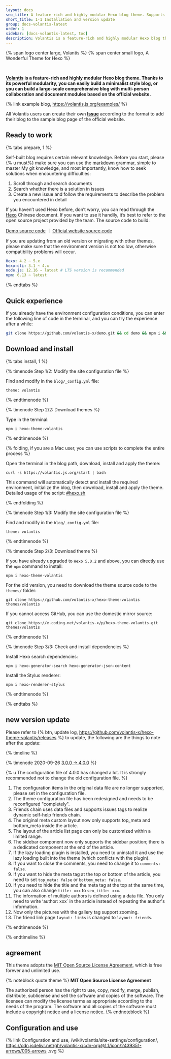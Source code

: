 ```yaml
---
layout: docs
seo_title: A feature-rich and highly modular Hexo blog theme. Supports complex systems such as multi-person collaboration and wiki documents, and supports a large number of tag plugins.
short_title: 1-1 Installation and version update
group: docs-volantis-latest
order: 1
sidebar: [docs-volantis-latest, toc]
description: Volantis is a feature-rich and highly modular Hexo blog theme. Thanks to its powerful modularity, you can easily build a minimalist style blog, or you can build a large-scale comprehensive blog with multi-person collaboration and document modules based on the official website.
---
```


<p>
{% span logo center large, Volantis %}
{% span center small logo, A Wonderful Theme for Hexo %}
</p>
<br>

**[Volantis](https://volantis.js.org) is a feature-rich and highly modular Hexo blog theme. Thanks to its powerful modularity, you can easily build a minimalist style blog, or you can build a large-scale comprehensive blog with multi-person collaboration and document modules based on the official website.**

{% link example blog, https://volantis.js.org/examples/ %}

All Volantis users can create their own [**Issue**](https://github.com/volantis-x/examples/issues/) according to the format to add their blog to the sample blog page of the official website.

## Ready to work


{% tabs prepare, 1 %}

<!-- tab ability conditions -->

Self-built blog requires certain relevant knowledge. Before you start, please {% u must%} make sure you can use the [markdown](https://www.runoob.com/markdown/md-tutorial.html) grammar, simple to master My git knowledge, and most importantly, know how to seek solutions when encountering difficulties:

1. Scroll through and search documents
2. Search whether there is a solution in issues
3. Create a new issue and follow the requirements to describe the problem you encountered in detail

If you haven’t used Hexo before, don’t worry, you can read through the [Hexo](https://hexo.io/zh-cn/docs/) Chinese document. If you want to use it handily, it’s best to refer to the open source project provided by the team. The source code to build:

[Demo source code](https://github.com/volantis-x/demo) ｜ [Official website source code](https://github.com/volantis-x/volantis-x.github.io)

<!-- endtab -->

<!-- tab environment configuration conditions -->

If you are updating from an old version or migrating with other themes, please make sure that the environment version is not too low, otherwise compatibility problems will occur.

```yaml
Hexo: 4.2 ~ 5.x
hexo-cli: 3.1 ~ 4.x
node.js: 12.16 ~ latest # LTS version is recommended
npm: 6.13 ~ latest
```

<!-- endtab -->

{% endtabs %}


## Quick experience

If you already have the environment configuration conditions, you can enter the following line of code in the terminal, and you can try the experience after a while:

```bash
git clone https://github.com/volantis-x/demo.git && cd demo && npm i && hexo s
```


## Download and install

{% tabs install, 1 %}

<!-- tab new blog installation -->

{% timenode Step 1/2: Modify the site configuration file %}

Find and modify in the `blog/_config.yml` file:

```
theme: volantis
```

{% endtimenode %}

{% timenode Step 2/2: Download themes %}

Type in the terminal:

```
npm i hexo-theme-volantis
```

{% endtimenode %}

{% folding, if you are a Mac user, you can use scripts to complete the entire process %}

Open the terminal in the blog path, download, install and apply the theme:

```
curl -s https://volantis.js.org/start | bash
```

This command will automatically detect and install the required environment, initialize the blog, then download, install and apply the theme.
Detailed usage of the script: [#hexo.sh](https://xaoxuu.com/wiki/hexo.sh/)

{% endfolding %}

<!-- endtab -->

<!-- tab migration from other themes -->

{% timenode Step 1/3: Modify the site configuration file %}

Find and modify in the `blog/_config.yml` file:

```
theme: volantis
```

{% endtimenode %}

{% timenode Step 2/3: Download theme %}

If you have already upgraded to `Hexo 5.0.2` and above, you can directly use the `npm` command to install:

```
npm i hexo-theme-volantis
```

For the old version, you need to download the theme source code to the `themes/` folder:

```
git clone https://github.com/volantis-x/hexo-theme-volantis themes/volantis
```

If you cannot access GitHub, you can use the domestic mirror source:

```
git clone https://e.coding.net/volantis-x/p/hexo-theme-volantis.git themes/volantis
```

{% endtimenode %}

{% timenode Step 3/3: Check and install dependencies %}

Install Hexo search dependencies:

```
npm i hexo-generator-search hexo-generator-json-content
```

Install the Stylus renderer:

```
npm i hexo-renderer-stylus
```

{% endtimenode %}

<!-- endtab -->

{% endtabs %}



## new version update

Please refer to {% btn, update log, https://github.com/volantis-x/hexo-theme-volantis/releases %} to update, the following are the things to note after the update:

{% timeline %}

{% timenode 2020-09-26 [3.0.0 -> 4.0.0](https://github.com/volantis-x/hexo-theme-volantis/releases/tag/4.0.0) %}

{% u The configuration file of 4.0.0 has changed a lot. It is strongly recommended not to change the old configuration file. %}

1. The configuration items in the original data file are no longer supported, please set in the configuration file.
2. The theme configuration file has been redesigned and needs to be reconfigured "completely".
3. Friends chain uses data files and supports issues tags to realize dynamic self-help friends chain.
4. The original meta custom layout now only supports top_meta and bottom_meta inside the article.
5. The layout of the article list page can only be customized within a limited range.
6. The sidebar component now only supports the sidebar position; there is a dedicated component at the end of the article.
7. If the lazy loading plugin is installed, you need to uninstall it and use the lazy loading built into the theme (which conflicts with the plugin).
8. If you want to close the comments, you need to change it to `comments: false`.
9. If you want to hide the meta tag at the top or bottom of the article, you need to set `top_meta: false` or `bottom_meta: false`.
10. If you need to hide the title and the meta tag at the top at the same time, you can also change `title: xxx` to `seo_title: xxx`.
11. The information of multiple authors is defined using a data file. You only need to write ʻauthor: xxx` in the article instead of repeating the author's information.
12. Now only the pictures with the gallery tag support zooming.
13. The friend link page `layout: links` is changed to `layout: friends`.

{% endtimenode %}

{% endtimeline %}

## agreement

This theme adopts the [MIT Open Source License Agreement](https://cdn.jsdelivr.net/gh/theme-volantis/hexo-theme-volantis/LICENSE), which is free forever and unlimited use.

{% noteblock quote theme %}
**MIT Open Source License Agreement**

The authorized person has the right to use, copy, modify, merge, publish, distribute, sublicense and sell the software and copies of the software.
The licensee can modify the license terms as appropriate according to the needs of the program.
The software and all copies of the software must include a copyright notice and a license notice.
{% endnoteblock %}


## Configuration and use

{% link Configuration and use, /wiki/volantis/site-settings/configuration/, https://cdn.jsdelivr.net/gh/volantis-x/cdn-org@1.1/icon/2439351-arrows/005-arrows .svg %}

